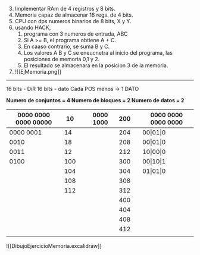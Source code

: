 3. Implementar RAm de 4 registros y 8 bits. 
4. Memoria capaz de almacenar 16 regs. de 4 bits. 
5. CPU con dps numeros binarios de 8 bits, X y Y. 
6. usando HACK, 
    1. programa con 3 numeros de entrada, ABC
    2. Si A >= B, el programa obtiene A + C. 
    3. En caaso contrario, se suma B y C. 
    4. Los valores A B y C se eneucnetra al inicio del programa, las posiciones de memoria 0,1 y 2. 
    5. El resultado se almacenara en la posicion 3 de la memoria.
7. ![[EjMemoria.png]]

---
16 bits - DiR
16 bits - dato
Cada POS menos -> 1 DATO

**Numero de conjuntos = 4
Numero de bloques = 2
Numero de datos = 2**

| 0000 0000 0000 00000 	| 10  	|   	| 0000 1000 	| 200 	|   	| 0000 0000 0000 0000 	|
|----------------------	|-----	|---	|-----------	|-----	|---	|---------------------	|
| 0000 0001            	| 14  	|   	|           	| 204 	|   	| 00\|01\|0           	|
| 0010                 	| 18  	|   	|           	| 208 	|   	| 00\|01\|0           	|
| 0011                 	| 12  	|   	|           	| 212 	|   	| 10\|00\|0           	|
| 0100                 	| 100 	|   	|           	| 300 	|   	| 00\|10\|1           	|
|                      	| 104 	|   	|           	| 304 	|   	| 01\|01\|0           	|
|                      	| 108 	|   	|           	| 308 	|   	|                     	|
|                      	| 112 	|   	|           	| 312 	|   	|                     	|
|                      	|     	|   	|           	| 400 	|   	|                     	|
|                      	|     	|   	|           	| 404 	|   	|                     	|
|                      	|     	|   	|           	| 408 	|   	|                     	|
|                      	|     	|   	|           	| 412 	|   	|                     	|
|                      	|     	|   	|           	|     	|   	|                     	|

![[DibujoEjercicioMemoria.excalidraw]]
